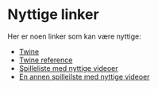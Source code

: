 # Nyttige linker

Her er noen linker som kan være nyttige:

- [Twine](https://twinery.org/)
- [Twine reference](https://twinery.org/reference/en/)
- [Spilleliste med nyttige videoer](https://www.youtube.com/playlist?list=PLXTsg1_kGxE_C4ttPxzbvOvLMFtjZNXhG)
- [En annen spilleilste med nyttige videoer](https://www.youtube.com/playlist?list=PLlXuD3kyVEr6DmZy52pG7zYWbr6t93JC7)
